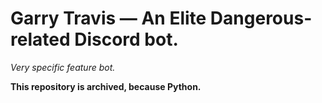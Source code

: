 # Garry Travis &mdash; An Elite Dangerous-related Discord bot.

*Very specific feature bot.*

**This repository is archived, because Python.**
